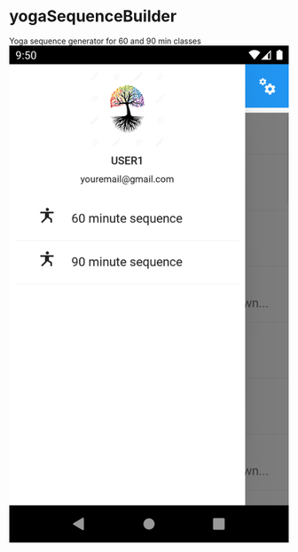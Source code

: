 # yogaSequenceBuilder
Yoga sequence generator for 60 and 90 min classes
![alt text](https://github.com/andrewccaris/yogaSequenceBuilder/blob/main/yoga_sequence_app/demo/yoga_sequence_generator_menu.png?raw=true)
